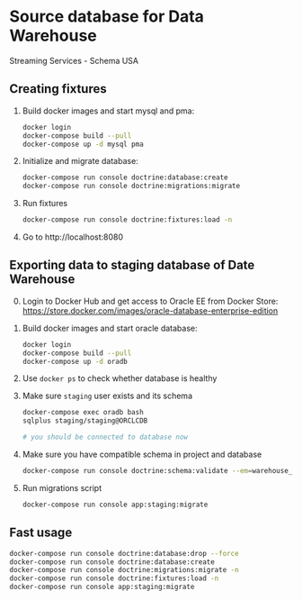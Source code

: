 # Source database for Data Warehouse
Streaming Services - Schema USA

## Creating fixtures

1. Build docker images and start mysql and pma:

    ```bash
    docker login
    docker-compose build --pull
    docker-compose up -d mysql pma
    ```

2. Initialize and migrate database:

    ```bash
    docker-compose run console doctrine:database:create
    docker-compose run console doctrine:migrations:migrate
    ```

3. Run fixtures

    ```bash
    docker-compose run console doctrine:fixtures:load -n
    ```

4. Go to http://localhost:8080

## Exporting data to staging database of Date Warehouse

0. Login to Docker Hub and get access to Oracle EE from Docker Store: https://store.docker.com/images/oracle-database-enterprise-edition
1. Build docker images and start oracle database:

    ```bash
    docker login
    docker-compose build --pull
    docker-compose up -d oradb
    ```
2. Use `docker ps` to check whether database is healthy
3. Make sure `staging` user exists and its schema

    ```bash
    docker-compose exec oradb bash
    sqlplus staging/staging@ORCLCDB

    # you should be connected to database now
    ```

4. Make sure you have compatible schema in project and database

    ```bash
    docker-compose run console doctrine:schema:validate --em=warehouse_stage
    ```

5. Run migrations script

    ```bash
    docker-compose run console app:staging:migrate
    ```

## Fast usage

```bash
docker-compose run console doctrine:database:drop --force
docker-compose run console doctrine:database:create
docker-compose run console doctrine:migrations:migrate -n
docker-compose run console doctrine:fixtures:load -n
docker-compose run console app:staging:migrate
```